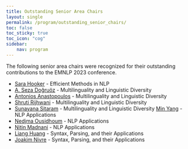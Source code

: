 ```yaml
---
title: Outstanding Senior Area Chairs
layout: single
permalink: /program/outstanding_senior_chairs/
toc: false
toc_sticky: true
toc_icon: "cog"
sidebar:
    nav: program
---
```


The following senior area chairs were recognized for their outstanding
contributions to the EMNLP 2023 conference.

* [Sara Hooker](https://www.sarahooker.me) - Efficient Methods in NLP
* [A. Seza Doğruöz](https://www.asezadogruoz.com/) - Multilinguality and Linguistic Diversity
* [Antonios Anastopoulos](https://cs.gmu.edu/directory/detail/100/) - Multilinguality and Linguistic Diversity
* [Shruti Rijhwani](https://shrutirij.github.io/) - Multilinguality and Linguistic Diversity
* [Sunayana Sitaram](https://www.microsoft.com/en-us/research/people/susitara/) - Multilinguality and Linguistic Diversity [Min Yang](https://minyang.me/) - NLP Applications
* [Nedjma Ousidhoum](https://nedjmaou.github.io/) - NLP Applications
* [Nitin Madnani](https://desilinguist.org) - NLP Applications
* [Liang Huang](https://web.engr.oregonstate.edu/~huanlian/) - Syntax, Parsing, and their Applications
* [Joakim Nivre](https://www.uu.se/en/contact-and-organisation/staff?query=N5-800) - Syntax, Parsing, and their Applications


